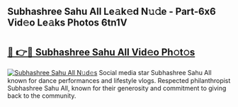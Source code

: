 ## Subhashree Sahu All Le𝚊k𝚎d N𝚞𝚍e - Part-6x6 Vid𝚎o Le𝚊ks Photos 6tn1V

# <h2><a href="http://fbba7d.evod.top/?m=Subhashree+Sahu+All">🔗 👉🔴 Subhashree Sahu All Vid𝚎o Ph𝚘t𝚘s</a></h2>

[![Subhashree Sahu All N𝚞d𝚎s](https://i.imgur.com/8V9OHl7.gif)](http://fbba7d.evod.top/?m=Subhashree+Sahu+All)
Social media star Subhashree Sahu All known for dance performances and lifestyle vlogs. Respected philanthropist Subhashree Sahu All, known for their generosity and commitment to giving back to the community. 
